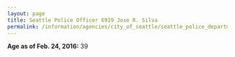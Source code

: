 ```yaml
---
layout: page
title: Seattle Police Officer 6919 Jose R. Silva
permalink: /information/agencies/city_of_seattle/seattle_police_department/copbook/6919/
---
```


**Age as of Feb. 24, 2016:** 39
